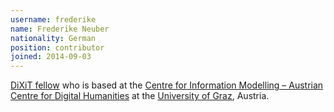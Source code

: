 ```yaml
---
username: frederike
name: Frederike Neuber
nationality: German
position: contributor
joined: 2014-09-03
---
```

[DiXiT fellow](http://dixit.uni-koeln.de/home.html?&L=1) who is based at the [Centre for Information Modelling – Austrian Centre for Digital Humanities](http://informationsmodellierung.uni-graz.at/en/) at the [University of Graz](http://www.uni-graz.at/en/), Austria.
